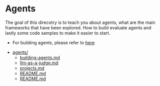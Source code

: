 # Agents
The goal of this direcotry is to teach you about agents, what are the main frameworks that have been explored. How to build evaluate agents and lastly some code samples to make it easier to start. 


* For building agents, please refer to [here](./building-agents.md)


- [agents/](agents/)
    - [building-agents.md](agents/code/building-agents.md)
    - [llm-as-a-judge.md](agents/code/llm-as-a-judge.md)
    - [projects.md](agents/code/projects.md)
    - [README.md](agents/code/README.md)
  - [README.md](agents/README.md)